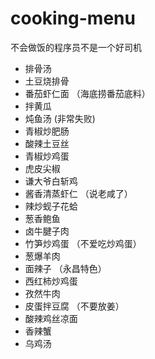 # cooking-menu
不会做饭的程序员不是一个好司机

- 排骨汤
- 土豆烧排骨
- 番茄虾仁面 （海底捞番茄底料）
- 拌黄瓜
- 炖鱼汤  (非常失败)
- 青椒炒肥肠
- 酸辣土豆丝
- 青椒炒鸡蛋
- 虎皮尖椒
- 谦大爷白斩鸡
- 酱香清蒸虾仁 （说老咸了）
- 辣炒蚬子花蛤
- 葱香鲍鱼
- 卤牛腱子肉
- 竹笋炒鸡蛋  （不爱吃炒鸡蛋）
- 葱爆羊肉
- 面辣子 （永昌特色）
- 西红柿炒鸡蛋
- 孜然牛肉
- 皮蛋拌豆腐 （不要放姜）
- 酸辣鸡丝凉面
- 香辣蟹
- 乌鸡汤
